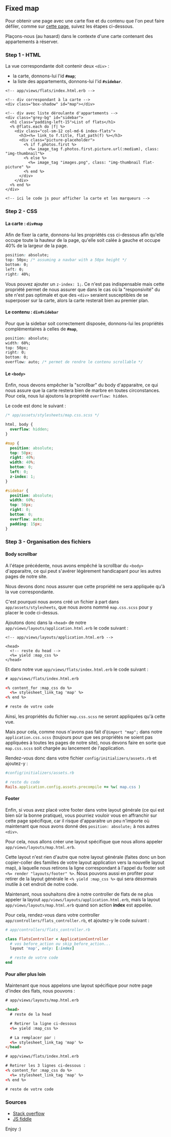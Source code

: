 ## Fixed map

Pour obtenir une page avec une carte fixe et du contenu que l'on peut faire défiler, comme sur [cette page](http://airbnbflo.herokuapp.com/flats), suivez les étapes ci-dessous.

Plaçons-nous (au hasard) dans le contexte d'une carte contenant des appartements à réserver.

### Step 1 - HTML

La vue correspondante doit contenir deux ```<div>``` :
- la carte, donnons-lui l'id **`#map`**;
- la liste des appartements, donnons-lui l'id **`#sidebar`**.

```erb
<!-- app/views/flats/index.html.erb -->

<!-- div correspondant à la carte -->
<div class="box-shadow" id="map"></div>

<!-- div avec liste déroulante d'appartements -->
<div class="grey-bg" id="sidebar">
  <h1 class="padding-left-15">List of flats</h1>
  <% @flats.each do |f| %>
    <div class="col-sm-12 col-md-6 index-flats">
      <h3><%= link_to f.title, flat_path(f) %></h3>
      <div class="picture-placeholder">
        <% if f.photos.first %>
          <%= image_tag f.photos.first.picture.url(:medium), class: "img-thumbnail"%>
        <% else %>
          <%= image_tag "images.png", class: "img-thumbnail flat-picture" %>
        <% end %>
      </div>
    </div>
  <% end %>
</div>

<!-- ici le code js pour afficher la carte et les marqueurs -->
```

### Step 2 - CSS

#### La carte : **`div#map`**

Afin de fixer la carte, donnons-lui les propriétés css ci-dessous afin qu'elle occupe toute la hauteur de la page, qu'elle soit calée à gauche et occupe 40% de la largeur de la page.

```css
position: absolute;
top: 50px; /* assuming a navbar with a 50px height */
bottom: 0;
left: 0;
right: 40%;
```


Vous pouvez ajouter un `z-index: 1;`. Ce n'est pas indispensable mais cette propriété permet de nous assurer que dans le cas où la "responsivité" du site n'est pas optimale et que des `<div>` seraient susceptibles de se superposer sur la carte, alors la carte resterait bien au premier plan.

#### Le contenu : **`div#sidebar`**

Pour que la sidebar soit correctement disposée, donnons-lui les propriétés complémentaires à celles de **`#map`**,

```css
position: absolute;
width: 60%;
top: 50px;
right: 0;
bottom: 0;
overflow: auto; /* permet de rendre le contenu scrollable */
```

#### Le **`<body>`**

Enfin, nous devons empêcher la "scrollbar" du body d'apparaitre, ce qui nous assure que la carte restera bien de marbre en toutes circonstances. Pour cela, nous lui ajoutons la propriété ```overflow: hidden```.

Le code est donc le suivant :

```css
/* app/assets/stylesheets/map.css.scss */

html, body {
  overflow: hidden;
}

#map {
  position: absolute;
  top: 50px;
  right: 40%;
  width: 40%;
  bottom: 0;
  left: 0;
  z-index: 1;
}

#sidebar {
  position: absolute;
  width: 60%;
  top: 50px;
  right: 0;
  bottom: 0;
  overflow: auto;
  padding: 15px;
}
```

### Step 3 - Organisation des fichiers

#### Body scrollbar

A l'étape précédente, nous avons empêché la scrollbar du `<body>` d'apparaitre, ce qui peut s'avérer légèrement handicapant pour les autres pages de notre site.

Nous devons donc nous assurer que cette propriété ne sera appliquée qu'à la vue correspondante.

C'est pourquoi nous avons créé un fichier à part dans ```app/assets/stylesheets```, que nous avons nommé ```map.css.scss``` pour y placer le code ci-dessus.

Ajoutons donc dans la ```<head>``` de notre ```app/views/layouts/application.html.erb``` le code suivant :

```erb
<!-- app/views/layouts/application.html.erb -->

<head>
  <!-- reste du head -->
  <%= yield :map_css %>
</head>
```

Et dans notre vue ```app/views/flats/index.html.erb``` le code suivant :

```html
# app/views/flats/index.html.erb

<% content_for :map_css do %>
  <%= stylesheet_link_tag 'map' %>
<% end %>

# reste de votre code

```

Ainsi, les propriétés du fichier ```map.css.scss``` ne seront appliquées qu'à cette vue.

Mais pour cela, comme nous n'avons pas fait d'`@import "map";` dans notre `application.css.scss` (toujours pour que ses propriétés ne soient pas appliquées à toutes les pages de notre site), nous devons faire en sorte que `map.css.scss` soit chargée au lancement de l'application.

Rendez-vous donc dans votre fichier ```config/initializers/assets.rb``` et ajoutez-y :

```ruby
#config/initializers/assets.rb

# reste du code
Rails.application.config.assets.precompile += %w( map.css )
```

#### Footer

Enfin, si vous avez placé votre footer dans votre layout générale (ce qui est bien sûr la bonne pratique), vous pourriez vouloir vous en affranchir sur cette page spécifique, car il risque d'apparaitre un peu n'importe où maintenant que nous avons donné des ```position: absolute;``` à nos autres ```<div>```.

Pour cela, nous allons créer une layout spécifique que nous allons appeler ```app/views/layouts/map.html.erb```.

Cette layout n'est rien d'autre que notre layout générale (faites donc un bon copier-coller des familles de votre layout application vers la nouvelle layout map), à laquelle nous retirons la ligne correspondant à l'appel du footer soit ```<%= render "layouts/footer" %>```. Nous pouvons aussi en profiter pour retirer de la layout générale le ```<% yield :map_css %>``` qui sera désormais inutile à cet endroit de notre code.

Maintenant, nous souhaitons dire à notre controller de flats de ne plus appeler la layout ```app/views/layouts/application.html.erb```, mais la layout ```app/views/layouts/map.html.erb``` quand son action **index** est appelée.

Pour cela, rendez-vous dans votre controller ```app/controllers/flats_controller.rb```, et ajoutez-y le code suivant :

```ruby
# app/controllers/flats_controller.rb

class FlatsController < ApplicationController
  # vos before_action ou skip_before_action...
  layout 'map', only: [:index]

  # reste de votre code
end
```

#### Pour aller plus loin

Maintenant que nous appelons une layout spécifique pour notre page d'index des flats, nous pouvons :

```html
# app/views/layouts/map.html.erb

<head>
  # reste de la head

  # Retirer la ligne ci-dessous
  <%= yield :map_css %>

  # La remplacer par :
  <%= stylesheet_link_tag 'map' %>
</head>
```


```html
# app/views/flats/index.html.erb

# Retirer les 3 lignes ci-dessous :
<% content_for :map_css do %>
  <%= stylesheet_link_tag 'map' %>
<% end %>

# reste de votre code
```

### Sources

- [Stack overflow](http://stackoverflow.com/questions/15147378/position-google-maps-with-sidebar-on-right-and-fixed-header-on-top)
- [JS fiddle](http://jsfiddle.net/kuXYq/4/)

Enjoy :)
